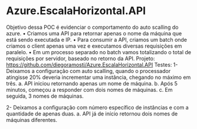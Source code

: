 # Azure.EscalaHorizontal.API

Objetivo dessa POC é evidenciar o comportamento do auto scalling do azure. 
•	Criamos uma API para retornar apenas o nome da máquina que está sendo executada e IP.
•	Para consumir a API, criamos um batch onde criamos o client apenas uma vez e executamos diversas requisições em paralelo. 
•	Em um processo separado no batch vamos totalizando o total de requisições por servidor, baseado no retorno da API.
Projeto:  https://github.com/diegoramosti/Azure.EscalaHorizontal.API
Testes:
1-	Deixamos a configuração com auto scalling, quando o processador atingisse 20% deveria incrementar uma instância, chegando no máximo em três.
a.	API iniciou retornando apenas um nome de máquina.
b.	Após 5 minutos, começou a responder com dois nomes de máquinas.
c.	Em seguida, 3 nomes de máquinas.

2-	Deixamos a configuração com número específico de instâncias e com a quantidade de apenas duas.
a.	API já de início retornou dois nomes de máquinas diferentes.






